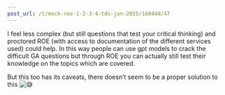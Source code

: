 ```yaml
---
post_url: /t/mock-roe-1-2-3-4-tds-jan-2025/168449/47
---
```

I feel less complex (but still questions that test your critical thinking) and proctored ROE (with access to documentation of the different services used) could help. In this way people can use gpt models to crack the difficult GA questions but through ROE you can actually still test their knowledge on the topics which are covered.

But this too has its caveats, there doesn’t seem to be a proper solution to this ![:sweat_smile:](https://emoji.discourse-cdn.com/google/sweat_smile.png?v=12 ":sweat_smile:")